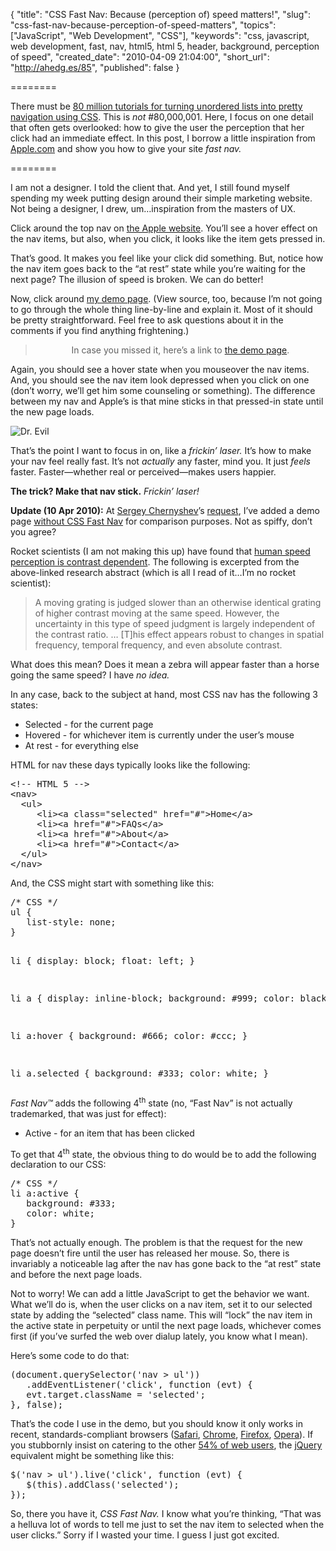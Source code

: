 {
  "title": "CSS Fast Nav: Because (perception of) speed matters!",
  "slug": "css-fast-nav-because-perception-of-speed-matters",
  "topics": ["JavaScript", "Web Development", "CSS"],
  "keywords": "css, javascript, web development, fast, nav, html5, html 5, header, background, perception of speed",
  "created_date": "2010-04-09 21:04:00",
  "short_url": "http://ahedg.es/85",
  "published": false
}

========

There must be <a href="http://www.google.com/search?client=safari&rls=en&q=tutorial+css+ul+nav&ie=UTF-8&oe=UTF-8">80 million tutorials for turning unordered lists into pretty navigation using CSS</a>. This is <em>not</em> #80,000,001. Here, I focus on one detail that often gets overlooked: how to give the user the perception that her click had an immediate effect. In this post, I borrow a little inspiration from <a href="http://www.apple.com/">Apple.com</a> and show you how to give your site <em>fast nav.</em>

========

<p class="outdent">I am not a designer. I told the client that. And yet, I still found myself spending my week putting design around their simple marketing website. Not being a designer, I drew, um&#8230;inspiration from the masters of UX.</p>
<p>Click around the top nav on <a href="http://www.apple.com/">the Apple website</a>. You&#8217;ll see a hover effect on the nav items, but also, when you click, it looks like the item gets pressed in.</p>
<p>That&#8217;s good. It makes you feel like your click did something. But, notice how the nav item goes back to the &#8220;at rest&#8221; state while you&#8217;re waiting for the next page? The illusion of speed is broken. We can do better!</p>
<p>Now, click around <a href="/blog/assets/files/nav/">my demo page</a>. (View source, too, because I&#8217;m not going to go through the whole thing line-by-line and explain it. Most of it should be pretty straightforward. Feel free to ask questions about it in the comments if you find anything frightening.)</p>
<blockquote style="text-align: center;">
	In case you missed it, here&#8217;s a link to <a href="/blog/assets/files/nav/">the demo page</a>.
</blockquote>
<p>Again, you should see a hover state when you mouseover the nav items. And, you should see the nav item look depressed when you click on one (don&#8217;t worry, we&#8217;ll get him some counseling or something). The difference between my nav and Apple&#8217;s is that mine sticks in that pressed-in state until the new page loads.</p>
<div class="photo-left">
	<p>
		<img src="/blog/assets/imgs/dr_evil_laser.jpg" alt="Dr. Evil">
	</p>
</div>
<p>That&#8217;s the point I want to focus in on, like a <em>frickin&#8217; laser.</em> It&#8217;s how to make your nav feel really fast. It&#8217;s not <em>actually</em> any faster, mind you. It just <em>feels</em> faster. Faster&#8212;whether real or perceived&#8212;makes users happier.</p>
<p><strong>The trick? Make that nav stick.</strong> <em>Frickin&#8217; laser!</em></p>
<p><strong>Update (10 Apr 2010):</strong> At <a href="http://www.sergeychernyshev.com/">Sergey Chernyshev</a>&#8217;s <a href="/blog/2010/04/09/css-fast-nav-because-perception-of-speed-matters#22252">request</a>, I&#8217;ve added a demo page <a href="/blog/assets/files/nav/non-fast.php">without CSS Fast Nav</a> for comparison purposes. Not as spiffy, don&#8217;t you agree?</p>
<p>Rocket scientists (I am not making this up) have found that <a href="http://gateway.nlm.nih.gov/MeetingAbstracts/ma?f=102212932.html">human speed perception is contrast dependent</a>. The following is excerpted from the above-linked research abstract (which is all I read of it&#8230;I&#8217;m no rocket scientist):</p>
<blockquote>
	A moving grating is judged slower than an otherwise identical grating of higher contrast moving at the same speed. However, the uncertainty in this type of speed judgment is largely independent of the contrast ratio. &#8230; [T]his effect appears robust to changes in spatial frequency, temporal frequency, and even absolute contrast.
</blockquote>
<p>What does this mean? Does it mean a zebra will appear faster than a horse going the same speed? I have <em>no idea.</em></p>
<p>In any case, back to the subject at hand, most CSS nav has the following 3 states:</p>
<ul>
	<li>Selected - for the current page</li>
	<li>Hovered - for whichever item is currently under the user&#8217;s mouse</li>
	<li>At rest - for everything else</li>
</ul>
<p>HTML for nav these days typically looks like the following:</p>
<pre class="sh_html">&lt;!-- HTML 5 --&gt;
&lt;nav&gt;
  &lt;ul&gt;
     &lt;li&gt;&lt;a class="selected" href="#"&gt;Home&lt;/a&gt;
     &lt;li&gt;&lt;a href="#"&gt;FAQs&lt;/a&gt;
     &lt;li&gt;&lt;a href="#"&gt;About&lt;/a&gt;
     &lt;li&gt;&lt;a href="#"&gt;Contact&lt;/a&gt;
  &lt;/ul&gt;
&lt;/nav&gt;</pre>
<p>And, the CSS might start with something like this:</p>
<pre class="sh_css">/* CSS */
ul {
   list-style: none;
}

li {
   display: block;
   float: left;
}

li a {
   display: inline-block;
   background: #999;
   color: black;
}

li a:hover {
   background: #666;
   color: #ccc;
}

li a.selected {
   background: #333;
   color: white;
}</pre>
<p><em>Fast Nav&#8482;</em> adds the following 4<sup>th</sup> state (no, &#8220;Fast Nav&#8221; is not actually trademarked, that was just for effect):</p>
<ul>
	<li>Active - for an item that has been clicked</li>
</ul>
<p>To get that 4<sup>th</sup> state, the obvious thing to do would be to add the following declaration to our CSS:</p>
<pre class="sh_css">/* CSS */
li a:active {
   background: #333;
   color: white;
}</pre>
<p>That&#8217;s not actually enough. The problem is that the request for the new page doesn&#8217;t fire until the user has released her mouse. So, there is invariably a noticeable lag after the nav has gone back to the &#8220;at rest&#8221; state and before the next page loads.</p>
<p>Not to worry! We can add a little JavaScript to get the behavior we want. What we&#8217;ll do is, when the user clicks on a nav item, set it to our selected state by adding the &#8220;selected&#8221; class name. This will &#8220;lock&#8221; the nav item in the active state in perpetuity or until the next page loads, whichever comes first (if you&#8217;ve surfed the web over dialup lately, you know what I mean).</p>
<p>Here&#8217;s some code to do that:</p>
<pre class="sh_javascript">(document.querySelector('nav > ul'))
   .addEventListener('click', function (evt) {
   evt.target.className = 'selected';
}, false);</pre>
<p>That&#8217;s the code I use in the demo, but you should know it only works in recent, standards-compliant browsers (<a href="http://www.apple.com/safari/">Safari</a>, <a href="http://www.google.com/chrome/">Chrome</a>, <a href="http://mozilla.org/firefox/">Firefox</a>, <a href="http://opera.com/">Opera</a>). If you stubbornly insist on catering to the other <a href="http://en.wikipedia.org/wiki/Usage_share_of_web_browsers">54% of web users</a>, the <a href="http://jquery.com">jQuery</a> equivalent might be something like this:</p>
<pre class="sh_javascript">$('nav > ul').live('click', function (evt) {
   $(this).addClass('selected');
});</pre>
<p>So, there you have it, <em>CSS Fast Nav.</em> I know what you&#8217;re thinking, &#8220;That was a helluva lot of words to tell me just to set the nav item to selected when the user clicks.&#8221; Sorry if I wasted your time. I guess I just got excited.</p>

